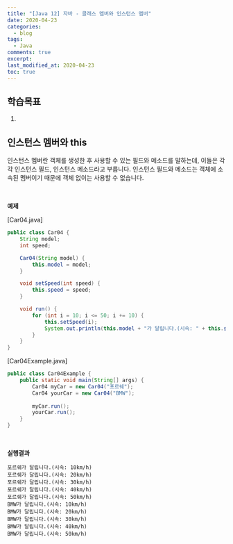 ```yaml
---
title: "[Java 12] 자바 - 클래스 멤버와 인스턴스 멤버"
date: 2020-04-23
categories:
  - blog
tags:
  - Java
comments: true
excerpt: 
last_modified_at: 2020-04-23
toc: true
---
```


## 학습목표

1. 


## 인스턴스 멤버와 this

인스턴스 멤버란 객체를 생성한 후 사용할 수 있는 필드와 메소드를 말하는데, 이들은 각각 인스턴스 필드, 인스턴스 메소드라고 부릅니다.
인스턴스 필드와 메소드는 객체에 소속된 멤버이기 때문에 객체 없이는 사용할 수 없습니다.

<br/>

**예제**

[Car04.java]
```java
public class Car04 {
	String model;
	int speed;

	Car04(String model) {
		this.model = model;
	}

	void setSpeed(int speed) {
		this.speed = speed;
	}

	void run() {
		for (int i = 10; i <= 50; i += 10) {
			this.setSpeed(i);
			System.out.println(this.model + "가 달립니다.(시속: " + this.speed + "km/h");
		}
	}
}
```

[Car04Example.java]
```java
public class Car04Example {
	public static void main(String[] args) {
		Car04 myCar = new Car04("포르쉐");
		Car04 yourCar = new Car04("BMW");
		
		myCar.run();
		yourCar.run();
	}
}
```
<br/>

**실행결과**

```
포르쉐가 달립니다.(시속: 10km/h)
포르쉐가 달립니다.(시속: 20km/h)
포르쉐가 달립니다.(시속: 30km/h)
포르쉐가 달립니다.(시속: 40km/h)
포르쉐가 달립니다.(시속: 50km/h)
BMW가 달립니다.(시속: 10km/h)
BMW가 달립니다.(시속: 20km/h)
BMW가 달립니다.(시속: 30km/h)
BMW가 달립니다.(시속: 40km/h)
BMW가 달립니다.(시속: 50km/h)
```
